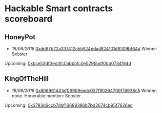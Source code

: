 # Hackable Smart contracts scoreboard

## HoneyPot
* *18/06/2018* [0xdd67b72a337412cbb524edad824101d8309bf64d](https://ropsten.etherscan.io/address/0xdd67b72a337412cbb524edad824101d8309bf64d)
Winner: Sebster

Upcoming: [0xbce52df3ed3fc0abbbfc0e5295bd10bb0734f84d](https://ropsten.etherscan.io/address/0xbce52df3ed3fc0abbbfc0e5295bd10bb0734f84d)

## KingOfTheHill
* *18/06/2018* [0x806961441ef06909eedc037f90264700f76936c5](https://ropsten.etherscan.io/address/0x806961441ef06909eedc037f90264700f76936c5) Winner: none. Honerable mention: Sebster

Upcoming: [0x3783d6ccb7dbf16689386b7bd2674cb95f7626ec](https://ropsten.etherscan.io/address/0x3783d6ccb7dbf16689386b7bd2674cb95f7626ec)
